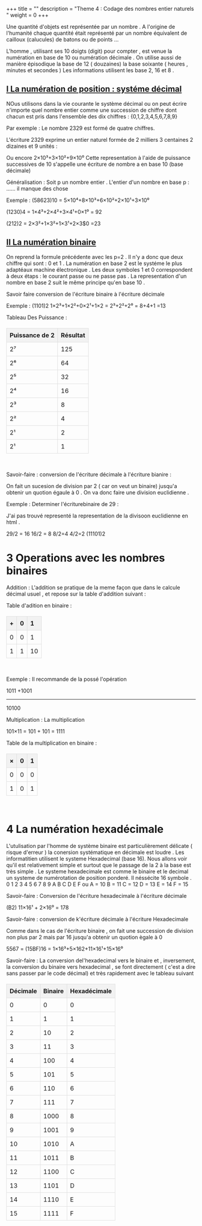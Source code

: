 +++
title = ""
description = "Theme 4 : Codage des nombres entier naturels "
weight = 0
+++
<style>
        table {
            width: 100%;
            border-collapse: collapse;
            margin-top: 20px;
        }

        th, td {
            border: 1px solid #dddddd;
            text-align: left;
            padding: 8px;
        }

        th {
            background-color: #f2f2f2;
        }
    </style>

Une quantité d'objets est représentée par un nombre . A l'origine de l'humanité chaque quantité était représenté par un nombre équivalent de cailloux (calucules) de batons ou de points ...

L'homme , utilisant ses 10 doigts (digit) pour compter , est venue la numération en base de 10 ou numération décimale . On utilise aussi de manière épisodique la base de 12 ( douzaines) la base soixante ( heures , minutes et secondes ) Les informations utilisent les base 2, 16 et 8 .

## <u>I La numération de position : systéme décimal</u><br>

NOus utilisons dans la vie courante le système décimal ou on peut écrire n'importe quel nombre entier comme une succession de chiffre dont chacun est pris dans l'ensemble des dix chiffres : 
{0,1,2,3,4,5,6,7,8,9}

Par exemple : Le nombre 2329 est formé de quatre chiffres.

L'écriture 2329 exprime un entier naturel formée de 2 milliers 3 centaines 2 dizaines et 9 unités :

Ou encore 2×10³+3×10²+9×10⁰
Cette representation à l'aide de puissance successives de 10 s'appelle une écriture de nombre a en base 10 (base décimale)

Généralisation : Soit p un nombre entier . L'entier d'un nombre en base p : ...... il manque des chose

Exemple :  (58623)10 = 5×10⁴+8×10³+6×10²+2×10¹+3×10⁰ 

(1230)4 = 1×4³+2×4²+3×4¹+0×1⁰ = 92

(212)2 = 2×3²+1×3²+1×3¹+2×3$0 =23
 
## <u>II La numération binaire</u><br>

On reprend la formule précédente avec les p=2 . Il n'y a donc que deux chiffre qui sont : 0 et 1 . La numération en base 2 est le systéme le plus adaptéaux machine électronique . Les deux symboles 1 et 0 correspondent  à deux étaps : le courant passe ou ne passe pas . La representation d'un nombre en base 2 suit le même principe qu'en base 10 .

Savoir faire conversion de l'écriture binaire à l'écriture décimale 

Exemple : (1101)2 1×2³+1×2²+0×2¹+1×2 = 2³+2²+2⁰ = 8+4+1 =13

Tableau Des Puissance :
<table>
        <thead>
            <tr>
                <th>Puissance de 2</th>
                <th>Résultat</th>
            </tr>
        </thead>
        <tbody>
        	<tr>
                <td>2⁷</td>
                <td>125</td>
            </tr>
            <tr>
                <td>2⁶</td>
                <td>64</td>
            </tr>
            <tr>
                <td>2⁵</td>
                <td>32</td>
            </tr>
            <tr>
                <td>2⁴</td>
                <td>16</td>
            </tr>
            <tr>
                <td>2³</td>
                <td>8</td>
            </tr>
            <tr>
                <td>2²</td>
                <td>4</td>
            </tr>
            <tr>
                <td>2¹</td>
                <td>2</td>
            </tr>
            <tr>
                <td>2¹</td>
                <td>1</td>
            </tr>
        </tbody>
</table><br>

Savoir-faire : conversion de l'écriture décimale à l'écriture bianire : 

On fait un sucesion de division par 2 ( car on veut un binaire) jusqu'a obtenir un quotion égaule à 0 . On va donc faire une division euclidienne .

Exemple : Determiner l'écriturebinaire de 29 : 

J'ai pas trouvé representé la representation de la divisoon euclidienne en html .

29/2 = 16 16/2 = 8 8/2=4 4/2=2 (11101)2 

# 3 Operations avec les nombres binaires 

Addition : L'addition se pratique de la meme façon que dans le calcule décimal usuel , et repose sur la table d'addition suivant :

Table d'adition en binaire : 
<table>
        <thead>
            <tr>
                <th>+</th>
                <th>0</th>
                <th>1</th>
            </tr>
        </thead>
        <tbody>
        	<tr>
                <td>0</td>
                <td>0</td>
                <td>1</td>
            </tr>
            <tr>
                <td>1</td>
                <td>1</td>
                <td>10</td>
            </tr>
        </tbody>
</table><br>
 
 Exemple :  Il recommande de la possé l'opération

 1011
+1001
______
10100


Multiplication : La multiplication

101×11 = 101 + 101 = 1111

Table de la multiplication en binaire : 
<table>
        <thead>
            <tr>
                <th>×</th>
                <th>0</th>
                <th>1</th>
            </tr>
        </thead>
        <tbody>
        	<tr>
                <td>0</td>
                <td>0</td>
                <td>0</td>
            </tr>
            <tr>
                <td>1</td>
                <td>0</td>
                <td>1</td>
            </tr>
        </tbody>
</table><br>


# 4 La numération hexadécimale

L'utulisation par l'homme de système binaire est particulièrement délicate ( risque d'erreur ) la conersion systématique en décimale est loudre . Les informatitien utilisent le systeme Hexadecimal (base 16). Nous allons voir qu'il est relativement simple et surtout que le passage de la 2 à la base est très simple .
Le systeme hexadecimale est comme le binaire et le decimal un systeme de numérotation de position ponderé. Il néssécite 16 symbole . 0 1 2 3 4 5 6 7 8 9 A B C D E F ou A = 10 B = 11 C = 12 D = 13 E = 14 F = 15

Savoir-faire : Conversion de l'écriture hexadecimale à l'écriture décimale 

(B2) 11×16¹ + 2×16⁰ = 178

Savoir-faire : conversion de k'écriture décimale à l'écriture Hexadecimale

Comme dans le cas de l'écriture binaire , on fait une succession de division non plus par 2 mais par 16 jusqu'a obtenir un quotion ègale à 0 

5567 = (15BF)16 = 1×16³+5×162+11×16¹+15×16⁰

Savoir-faire : La conversion del'hexadecimal vers le binaire et , inversement, la conversion du binaire vers hexadecimal , se font directement ( c'est a dire sans passer par le code décimal) et très rapidement avec le tableau suivant 

<table>
        <thead>
            <tr>
                <th>Décimale</th>
                <th>Binaire</th>
                <th>Hexadécimale</th>
            </tr>
        </thead>
        <tbody>
        	<tr>
                <td>0</td>
                <td>0</td>
                <td>0</td>
            </tr>
            <tr>
                <td>1</td>
                <td>1</td>
                <td>1</td>
            </tr>
            <tr>
                <td>2</td>
                <td>10</td>
                <td>2</td>
            </tr>
            <tr>
                <td>3</td>
                <td>11</td>
                <td>3</td>
            </tr>
            <tr>
                <td>4</td>
                <td>100</td>
                <td>4</td>
            </tr>
            <tr>
                <td>5</td>
                <td>101</td>
                <td>5</td>
            </tr>
            <tr>
                <td>6</td>
                <td>110</td>
                <td>6</td>
            </tr>
            <tr>
                <td>7</td>
                <td>111</td>
                <td>7</td>
            </tr>
            <tr>
                <td>8</td>
                <td>1000</td>
                <td>8</td>
            </tr>
            <tr>
                <td>9</td>
                <td>1001</td>
                <td>9</td>
            </tr>
            <tr>
                <td>10</td>
                <td>1010</td>
                <td>A</td>
            </tr>
            <tr>
                <td>11</td>
                <td>1011</td>
                <td>B</td>
            </tr>
            <tr>
                <td>12</td>
                <td>1100</td>
                <td>C</td>
            </tr>
            <tr>
                <td>13</td>
                <td>1101</td>
                <td>D</td>
            </tr>
            <tr>
                <td>14</td>
                <td>1110</td>
                <td>E</td>
            </tr>
            <tr>
                <td>15</td>
                <td>1111</td>
                <td>F</td>
            </tr>
        </tbody>
</table><br>

